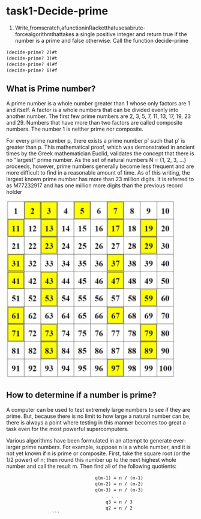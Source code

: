 # task1-Decide-prime
1. Write,fromscratch,afunctioninRacketthatusesabrute-forcealgorithmthattakes a single positive integer and return true if the number is a prime and false otherwise. Call the function decide-prime
```Racket
(decide-prime? 2)#t
(decide-prime? 3)#t
(decide-prime? 4)#f
(decide-prime? 6)#f
```
## What is Prime number?
A prime number is a whole number greater than 1 whose only factors are 1 and itself. A factor is a whole numbers that can be divided evenly into another number. The first few prime numbers are 2, 3, 5, 7, 11, 13, 17, 19, 23 and 29. Numbers that have more than two factors are called composite numbers. The number 1 is neither prime nor composite. 

For every prime number p, there exists a prime number p' such that p' is greater than p.  This mathematical proof, which was demonstrated in ancient times by the Greek mathematician Euclid, validates the concept that there is no "largest" prime number. As the set of natural numbers N = {1, 2, 3, ...} proceeds, however, prime numbers generally become less frequent and are more difficult to find in a reasonable amount of time. As of this writing, the largest known prime number has more than 23 million digits. It is referred to as M77232917 and has one million more digits than the previous record holder

![](https://github.com/neroZWX/Racket-problemsheets/blob/master/Decide-Prime.rkt/prime.PNG)

## How to determine if a number is prime?
A computer can be used to test extremely large numbers to see if they are prime.  But, because there is no limit to how large a natural number can be, there is always a point where testing in this manner becomes too great a task even for the most powerful supercomputers.

Various algorithms have been formulated in an attempt to generate ever-larger prime numbers. For example, suppose n is a whole number, and it is not yet known if n is prime or composite. First, take the square root (or the 1/2 power) of n; then round this number up to the next highest whole number and call the result m.  Then find all of the following quotients:
```                                 qm = n / m
                                 q(m-1) = n / (m-1)
                                 q(m-2) = n / (m-2)
                                 q(m-3) = n / (m-3)
                                     . . .
                                     q3 = n / 3
                                     q2 = n / 2
                 ```
